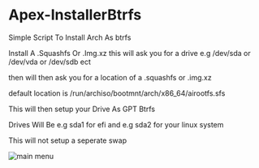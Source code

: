 # Apex-InstallerBtrfs
Simple Script To Install Arch As btrfs 



Install A .Squashfs Or .Img.xz
this will ask you for a drive e.g /dev/sda or /dev/vda or /dev/sdb ect


then will then ask you for a location of a .squashfs or .img.xz

default location is /run/archiso/bootmnt/arch/x86_64/airootfs.sfs

This will then setup your Drive As GPT Btrfs

Drives Will Be e.g sda1 for efi and e.g sda2 for your linux system

This will not setup a seperate swap

![main menu](https://github.com/user-attachments/assets/ff69074f-b25a-430f-9cc7-33cda246983d)
